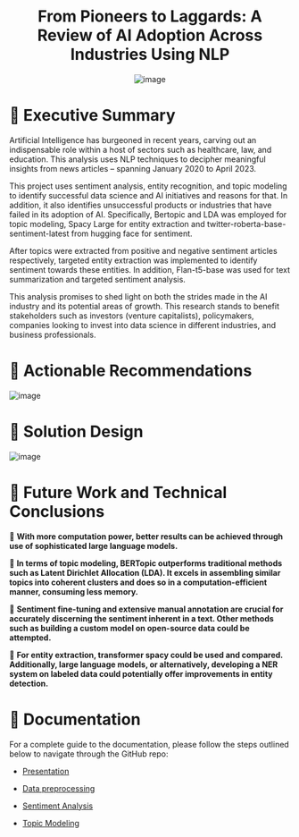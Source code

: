 <div align="center">
  
<h1 style="">From Pioneers to Laggards: A Review of AI Adoption Across Industries Using NLP</h1>

![image](https://github.com/sanchitkumar11/Review-of-AI-Adoption/assets/105491876/03d8c86f-db89-4690-a62e-9791e225c221)

</div>

<h1 style="">🤔 Executive Summary</h1>

Artificial Intelligence has burgeoned in recent years, carving out an indispensable role within a
host of sectors such as healthcare, law, and education. This analysis uses NLP techniques to
decipher meaningful insights from news articles – spanning January 2020 to April 2023.


This project uses sentiment analysis, entity recognition, and topic modeling to identify
successful data science and AI initiatives and reasons for that. In addition, it also identifies
unsuccessful products or industries that have failed in its adoption of AI. Specifically,
Bertopic and LDA was employed for topic modeling, Spacy Large for entity extraction and
twitter-roberta-base-sentiment-latest from hugging face for sentiment.


After topics were extracted from positive and negative sentiment articles respectively,
targeted entity extraction was implemented to identify sentiment towards these entities. In
addition, Flan-t5-base was used for text summarization and targeted sentiment analysis.


This analysis promises to shed light on both the strides made in the AI industry and its
potential areas of growth. This research stands to benefit stakeholders such as investors
(venture capitalists), policymakers, companies looking to invest into data science in different
industries, and business professionals.

<h1 style="">🚨 Actionable Recommendations</h1>

![image](https://github.com/sanchitkumar11/Review-of-AI-Adoption/assets/105491876/6c539248-6dbe-47e0-9e28-d396d531734e)

<h1 style="">🧠 Solution Design</h1>

![image](https://github.com/sanchitkumar11/Review-of-AI-Adoption/assets/105491876/34d16316-7b6c-4590-af14-b2916a7efbd5)

<h1 style="">🚀 Future Work and Technical Conclusions</h1>


💬 **With more computation power, better results can be achieved through use of
sophisticated large language models.**

📃 **In terms of topic modeling, BERTopic outperforms traditional methods such
as Latent Dirichlet Allocation (LDA). It excels in assembling similar topics into
coherent clusters and does so in a computation-efficient manner, consuming
less memory.**

🤖 **Sentiment fine-tuning and extensive manual annotation are crucial for
accurately discerning the sentiment inherent in a text. Other methods such as
building a custom model on open-source data could be attempted.**

🧐 **For entity extraction, transformer spacy could be used and compared.
Additionally, large language models, or alternatively, developing a NER system
on labeled data could potentially offer improvements in entity detection.**

<h1 style="">📖 Documentation</h1>
For a complete guide to the documentation, please follow the steps outlined below to navigate through the GitHub repo:

* [Presentation](https://github.com/sanchitkumar11/Review-of-AI-Adoption/tree/main/Presentation)
  
* [Data preprocessing](https://github.com/sanchitkumar11/Review-of-AI-Adoption/tree/main/Preprocessing)
  
* [Sentiment Analysis](https://github.com/sanchitkumar11/Review-of-AI-Adoption/tree/main/Sentiment%20Analysis)
  
* [Topic Modeling](https://github.com/sanchitkumar11/Review-of-AI-Adoption/tree/main/Topic%20Modeling)










[My Other Repository]: https://github.com/yourusername/other-repository

